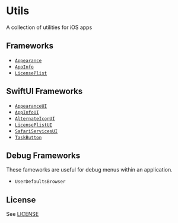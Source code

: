 # Utils

A collection of utilities for iOS apps

## Frameworks

- [`Appearance`](Sources/Appearance/Documentation.docc/Documentation.md)
- [`AppInfo`](Sources/AppInfo/Documentation.docc/Documentation.md)
- [`LicensePlist`](Sources/LicensePlist/Documentation.docc/Documentation.md)

## SwiftUI Frameworks

- [`AppearanceUI`](Sources/AppearanceUI/Documentation.docc/Documentation.md)
- [`AppInfoUI`](Sources/AppInfoUI/Documentation.docc/Documentation.md)
- [`AlternateIconUI`](Sources/AlternateIconUI/Documentation.docc/Documentation.md)
- [`LicensePlistUI`](Sources/LicensePlistUI/Documentation.docc/Documentation.md)
- [`SafariServicesUI`](Sources/SafariServicesUI/Documentation.docc/Documentation.md)
- [`TaskButton`](Sources/TaskButton/Documentation.docc/Documentation.md)

## Debug Frameworks

These fameworks are useful for debug menus within an application.

- `UserDefaultsBrowser`

## License

See [LICENSE](LICENSE)
